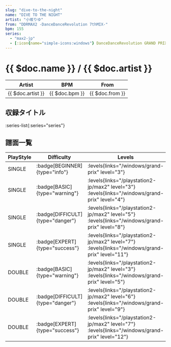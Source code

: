 ```yaml
---
slug: "dive-to-the-night"
name: "DIVE TO THE NIGHT"
artist: "小坂りゆ"
from: "DDRMAX2 -DanceDanceRevolution 7thMIX-"
bpm: 155
series:
  - "max2-jp"
  - [:icon{name="simple-icons:windows"} DanceDanceRevolution GRAND PRIX (グランプリプレー)](/windows/grand-prix)
---
```


# {{ $doc.name }} / {{ $doc.artist }}

|Artist|BPM|From|
|------|---|----|
|{{ $doc.artist }}|{{ $doc.bpm }}|{{ $doc.from }}|

## 収録タイトル

:series-list{:series="series"}

## 譜面一覧

|PlayStyle|Difficulty|Levels|Notes|Movie|
|---------|----------|------|-----|-----|
|SINGLE| :badge[BEGINNER]{type="info"}| :levels{links="/windows/grand-prix" level="3"}|114/0||
|SINGLE| :badge[BASIC]{type="warning"}| :levels{links="/playstation2-jp/max2" level="3"}  :levels{links="/windows/grand-prix" level="4"}|144/4||
|SINGLE| :badge[DIFFICULT]{type="danger"}| :levels{links="/playstation2-jp/max2" level="5"}  :levels{links="/windows/grand-prix" level="8"}|253/4||
|SINGLE| :badge[EXPERT]{type="success"}| :levels{links="/playstation2-jp/max2" level="7"}  :levels{links="/windows/grand-prix" level="11"}|341/1||
|DOUBLE| :badge[BASIC]{type="warning"}| :levels{links="/playstation2-jp/max2" level="3"}  :levels{links="/windows/grand-prix" level="5"}|139/3||
|DOUBLE| :badge[DIFFICULT]{type="danger"}| :levels{links="/playstation2-jp/max2" level="6"}  :levels{links="/windows/grand-prix" level="9"}|258/3||
|DOUBLE| :badge[EXPERT]{type="success"}| :levels{links="/playstation2-jp/max2" level="7"}  :levels{links="/windows/grand-prix" level="12"}|341/2||
